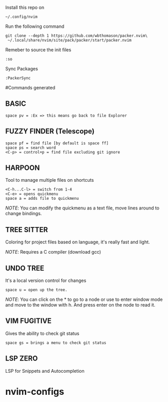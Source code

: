 Install this repo on
```
~/.config/nvim
```

Run the following command
```
git clone --depth 1 https://github.com/wbthomason/packer.nvim\
 ~/.local/share/nvim/site/pack/packer/start/packer.nvim
```

Remeber to source the init files
```
:so
```

Sync Packages
```
:PackerSync
```

#Commands generated

## BASIC
```
space pv = :Ex => this means go back to file Explorer
```

## FUZZY FINDER (Telescope)
```
space pf = find file [by default is space ff]
space ps = search word
<C-p> = control+p = find file excluding git ignore
```

## HARPOON
Tool to manage multiple files on shortcuts

```
<C-h...C-l> = switch from 1-4
<C-e> = opens quickmenu
space a = adds file to quickmenu
```

*NOTE*: You can modify the quickmenu as a text file, move lines around to change bindings.

## TREE SITTER
Coloring for project files based on language, it's really fast and light.

*NOTE*: Requires a C compiler (download gcc)

## UNDO TREE
It's a local version control for changes
```
space u = open up the tree.
```

*NOTE*: You can click on the * to go to a node or use <C-w> to enter window mode and move to the window with h. And press enter on the node to read it.

## VIM FUGITIVE
Gives the ability to check git status
```
space gs = brings a menu to check git status
```

## LSP ZERO
LSP for Snippets and Autocompletion
# nvim-configs
